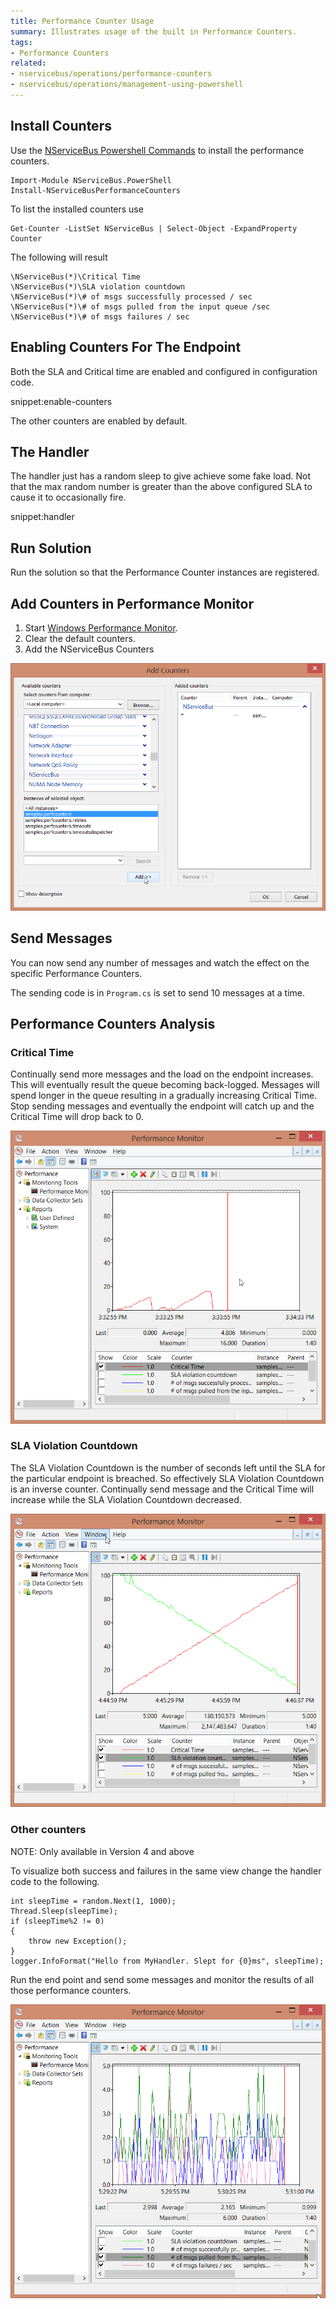 ```yaml
---
title: Performance Counter Usage
summary: Illustrates usage of the built in Performance Counters.
tags:
- Performance Counters
related:
- nservicebus/operations/performance-counters
- nservicebus/operations/management-using-powershell
---
```


## Install Counters

Use the [NServiceBus Powershell Commands](/nservicebus/operations/management-using-powershell.md) to install the performance counters.

```
Import-Module NServiceBus.PowerShell
Install-NServiceBusPerformanceCounters
```

To list the installed counters use

```
Get-Counter -ListSet NServiceBus | Select-Object -ExpandProperty Counter
```

The following will result

```
\NServiceBus(*)\Critical Time
\NServiceBus(*)\SLA violation countdown
\NServiceBus(*)\# of msgs successfully processed / sec
\NServiceBus(*)\# of msgs pulled from the input queue /sec
\NServiceBus(*)\# of msgs failures / sec
```

## Enabling Counters For The Endpoint

Both the SLA and Critical time are enabled and configured in configuration code.

snippet:enable-counters

The other counters are enabled by default.


## The Handler

The handler just has a random sleep to give achieve some fake load. Not that the max random number is greater than the above configured SLA to cause it to occasionally fire.

snippet:handler


## Run Solution

Run the solution so that the Performance Counter instances are registered.


## Add Counters in Performance Monitor

1. Start [Windows Performance Monitor](https://technet.microsoft.com/en-au/library/cc749249.aspx).
2. Clear the default counters.
3. Add the NServiceBus Counters

![](./add-counters.png)


## Send Messages

You can now send any number of messages and watch the effect on the specific Performance Counters.

The sending code is in `Program.cs` is set to send 10 messages at a time.


## Performance Counters Analysis


### Critical Time

Continually send more messages and the load on the endpoint increases. This will eventually result the queue becoming back-logged. Messages will spend longer in the queue resulting in a gradually increasing Critical Time. Stop sending messages and eventually the endpoint will catch up and the Critical Time will drop back to 0.

![](./critical-time.png)


### SLA Violation Countdown

The SLA Violation Countdown is the number of seconds left until the SLA for the particular endpoint is breached. So effectively SLA Violation Countdown is an inverse counter. Continually send message and the Critical Time will increase while the SLA Violation Countdown decreased.

![](./sla-countdown.png) 


### Other counters

NOTE: Only available in Version 4 and above

To visualize both success and failures in the same view change the handler code to the following.

```
int sleepTime = random.Next(1, 1000);
Thread.Sleep(sleepTime);
if (sleepTime%2 != 0)
{
    throw new Exception();
}
logger.InfoFormat("Hello from MyHandler. Slept for {0}ms", sleepTime);
```

Run the end point and send some messages and monitor the results of all those performance counters.

![](./other-counters.png) 
